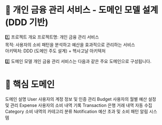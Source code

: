 # 📌 개인 금융 관리 서비스 - 도메인 모델 설계 (DDD 기반)
1️⃣ 프로젝트 개요 
프로젝트명: 개인 금융 관리 서비스  
목적: 사용자의 소비 패턴을 분석하고 예산을 효과적으로 관리하는 서비스  
아키텍처: DDD (도메인 주도 설계) + 헥사고날 아키텍처 

2️⃣ 도메인 모델
개인 금융 관리 서비스는 다음과 같은 주요 도메인으로 구성됩니다.

# 📌 핵심 도메인
도메인	설명
User	사용자의 계정 정보 및 인증 관리
Budget	사용자의 월별 예산 설정 및 관리
Expense	사용자의 소비 내역 기록
Transaction	은행 거래 내역 자동 수집
Category	소비 내역의 카테고리 분류
Notification	예산 초과 및 소비 패턴 알림 시스템

